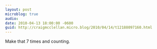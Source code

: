 ```yaml
---
layout: post
microblog: true
audio: 
date: 2010-04-13 18:00:00 -0600
guid: http://craigmcclellan.micro.blog/2010/04/14/t12188097160.html
---
```

Make that 7 times and counting.
